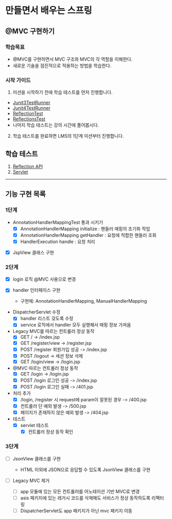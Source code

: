 # 만들면서 배우는 스프링

## @MVC 구현하기

### 학습목표

- @MVC를 구현하면서 MVC 구조와 MVC의 각 역할을 이해한다.
- 새로운 기술을 점진적으로 적용하는 방법을 학습한다.

### 시작 가이드

1. 미션을 시작하기 전에 학습 테스트를 먼저 진행합니다.

- [Junit3TestRunner](study/src/test/java/reflection/Junit3TestRunner.java)
- [Junit4TestRunner](study/src/test/java/reflection/Junit4TestRunner.java)
- [ReflectionTest](study/src/test/java/reflection/ReflectionTest.java)
- [ReflectionsTest](study/src/test/java/reflection/ReflectionsTest.java)
- 나머지 학습 테스트는 강의 시간에 풀어봅시다.

2. 학습 테스트를 완료하면 LMS의 1단계 미션부터 진행합니다.

## 학습 테스트

1. [Reflection API](study/src/test/java/reflection)
2. [Servlet](study/src/test/java/servlet)

---

## 기능 구현 목록

### 1단계

- AnnotationHandlerMappingTest 통과 시키기
  - [x] AnnotationHandlerMapping initialize : 핸들러 매핑의 초기화 작업
  - [x] AnnotationHandlerMapping getHandler : 요청에 적합한 핸들러 조회
  - [x] HandlerExecution handle : 요청 처리
- [x] JspView 클래스 구현

### 2단계

- [x] login 로직 @MVC 사용으로 변경

- [x] handler 인터페이스 구현
  - 구현체: AnnotationHandlerMapping, ManualHandlerMapping

- DispatcherServlet 수정
  - [x] handler 리스트 갖도록 수정
  - [x] service 로직에서 handler 모두 실행해서 매핑 정보 가져옴

- Legacy MVC를 따르는 컨트롤러 정상 동작
  - [x] GET / -> /index.jsp
  - [x] GET /register/view -> /register.jsp
  - [x] POST /register 회원가입 성공 -> /index.jsp
  - [x] POST /logout -> 세션 정보 삭제
  - [x] GET /login/view -> /login.jsp

- @MVC 따르는 컨트롤러 정상 동작
  - [x] GET /login -> /login.jsp
  - [x] POST /login 로그인 성공 -> /index.jsp
  - [x] POST /login 로그인 실패 -> /401.jsp

- 처리 추가
  - [x] /login, /register 시 request에 param이 잘못된 경우 -> /400.jsp
  - [x] 컨트롤러 단 예외 발생 -> /500.jsp
  - [x] 페이지가 존재하지 않은 예외 발생 -> /404.jsp

- 테스트
  - [x] servlet 테스트
    - [x] 컨트롤러 정상 동작 확인

### 3단계

- [ ] JsonView 클래스를 구현
  - HTML 이외에 JSON으로 응답할 수 있도록 JsonView 클래스를 구현

- [ ] Legacy MVC 제거
  - [ ] app 모듈에 있는 모든 컨트롤러를 어노테이션 기반 MVC로 변경
  - [ ] asis 패키지에 있는 레거시 코드를 삭제해도 서비스가 정상 동작하도록 리팩터링
  - [ ] DispatcherServlet도 app 패키지가 아닌 mvc 패키지 이동
